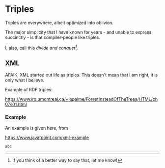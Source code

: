 # Triples

Triples are everywhere, albeit optimized into oblivion.

The major simplicity that I have known for years - and unable to express succinctly - is that compiler-people like triples.

I, also, call this *divide and conquer*[^t1].  

[^t1]: If you think of a better way to say that, let me know!

## XML

AFAIK, XML started out life as triples.  This doesn't mean that I am right, it is only what I believe.

Example of RDF triples: 

https://www.iro.umontreal.ca/~lapalme/ForestInsteadOfTheTrees/HTML/ch07s01.html

### Example

An example is given here, from

https://www.javatpoint.com/xml-example



```
abc
```
